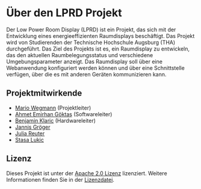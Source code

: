 # Über den LPRD Projekt

Der Low Power Room Display (LPRD) ist ein Projekt, das sich mit der Entwicklung eines energieeffizienten Raumdisplays beschäftigt. Das Projekt wird von Studierenden der Technische Hochschule Augsburg (THA) durchgeführt. Das Ziel des Projekts ist es, ein Raumdisplay zu entwickeln, das den aktuellen Raumbelegungsstatus und verschiedene Umgebungsparameter anzeigt. Das Raumdisplay soll über eine Webanwendung konfiguriert werden können und über eine Schnittstelle verfügen, über die es mit anderen Geräten kommunizieren kann.

## Projektmitwirkende

- [Mario Wegmann](https://github.com/Marioheld) (Projektleiter)
- [Ahmet Emirhan Göktaş](https://github.com/InfinitePain) (Softwareleiter)
- [Benjamin Klaric](https://github.com/bklaric1) (Hardwareleiter)
- [Jannis Gröger](https://github.com/ynnys)
- [Julia Reuter](https://github.com/jr3511)
- [Stasa Lukic](https://github.com/AsatsTerris)

## Lizenz

Dieses Projekt ist unter der [Apache 2.0 Lizenz](https://www.apache.org/licenses/LICENSE-2.0) lizenziert. Weitere Informationen finden Sie in der [Lizenzdatei](https://github.com/THA-LPRD/docs/blob/main/LICENSE).
